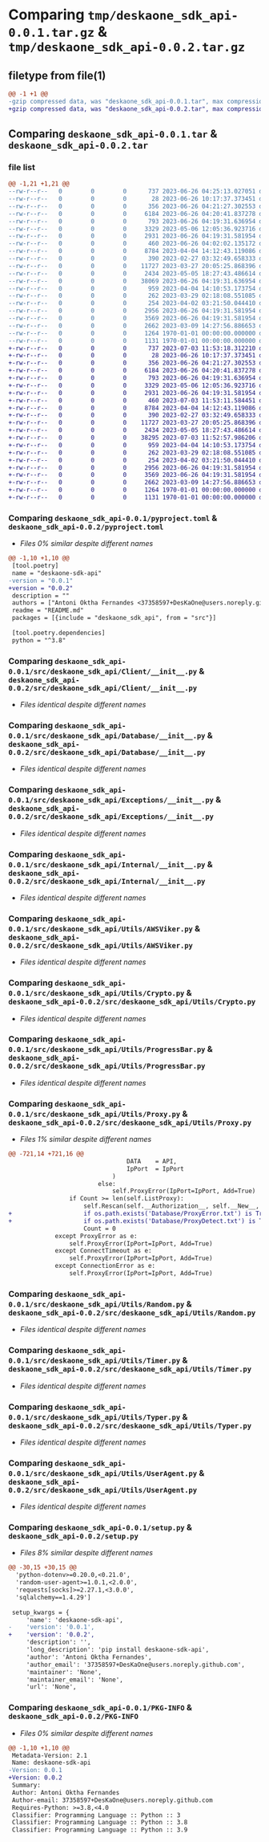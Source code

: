 # Comparing `tmp/deskaone_sdk_api-0.0.1.tar.gz` & `tmp/deskaone_sdk_api-0.0.2.tar.gz`

## filetype from file(1)

```diff
@@ -1 +1 @@
-gzip compressed data, was "deskaone_sdk_api-0.0.1.tar", max compression
+gzip compressed data, was "deskaone_sdk_api-0.0.2.tar", max compression
```

## Comparing `deskaone_sdk_api-0.0.1.tar` & `deskaone_sdk_api-0.0.2.tar`

### file list

```diff
@@ -1,21 +1,21 @@
--rw-r--r--   0        0        0      737 2023-06-26 04:25:13.027051 deskaone_sdk_api-0.0.1/pyproject.toml
--rw-r--r--   0        0        0       28 2023-06-26 10:17:37.373451 deskaone_sdk_api-0.0.1/README.md
--rw-r--r--   0        0        0      356 2023-06-26 04:21:27.302553 deskaone_sdk_api-0.0.1/src/deskaone_sdk_api/__init__.py
--rw-r--r--   0        0        0     6184 2023-06-26 04:20:41.837278 deskaone_sdk_api-0.0.1/src/deskaone_sdk_api/Client/__init__.py
--rw-r--r--   0        0        0      793 2023-06-26 04:19:31.636954 deskaone_sdk_api-0.0.1/src/deskaone_sdk_api/Database/__init__.py
--rw-r--r--   0        0        0     3329 2023-05-06 12:05:36.923716 deskaone_sdk_api-0.0.1/src/deskaone_sdk_api/Exceptions/__init__.py
--rw-r--r--   0        0        0     2931 2023-06-26 04:19:31.581954 deskaone_sdk_api-0.0.1/src/deskaone_sdk_api/Internal/__init__.py
--rw-r--r--   0        0        0      460 2023-06-26 04:02:02.135172 deskaone_sdk_api-0.0.1/src/deskaone_sdk_api/Utils/__init__.py
--rw-r--r--   0        0        0     8784 2023-04-04 14:12:43.119086 deskaone_sdk_api-0.0.1/src/deskaone_sdk_api/Utils/AWSViker.py
--rw-r--r--   0        0        0      390 2023-02-27 03:32:49.658333 deskaone_sdk_api-0.0.1/src/deskaone_sdk_api/Utils/Color.py
--rw-r--r--   0        0        0    11727 2023-03-27 20:05:25.868396 deskaone_sdk_api-0.0.1/src/deskaone_sdk_api/Utils/Crypto.py
--rw-r--r--   0        0        0     2434 2023-05-05 18:27:43.486614 deskaone_sdk_api-0.0.1/src/deskaone_sdk_api/Utils/ProgressBar.py
--rw-r--r--   0        0        0    38069 2023-06-26 04:19:31.636954 deskaone_sdk_api-0.0.1/src/deskaone_sdk_api/Utils/Proxy.py
--rw-r--r--   0        0        0      959 2023-04-04 14:10:53.173754 deskaone_sdk_api-0.0.1/src/deskaone_sdk_api/Utils/Random.py
--rw-r--r--   0        0        0      262 2023-03-29 02:18:08.551085 deskaone_sdk_api-0.0.1/src/deskaone_sdk_api/Utils/Reset.py
--rw-r--r--   0        0        0      254 2023-04-02 03:21:50.044410 deskaone_sdk_api-0.0.1/src/deskaone_sdk_api/Utils/Reverse.py
--rw-r--r--   0        0        0     2956 2023-06-26 04:19:31.581954 deskaone_sdk_api-0.0.1/src/deskaone_sdk_api/Utils/Timer.py
--rw-r--r--   0        0        0     3569 2023-06-26 04:19:31.581954 deskaone_sdk_api-0.0.1/src/deskaone_sdk_api/Utils/Typer.py
--rw-r--r--   0        0        0     2662 2023-03-09 14:27:56.886653 deskaone_sdk_api-0.0.1/src/deskaone_sdk_api/Utils/UserAgent.py
--rw-r--r--   0        0        0     1264 1970-01-01 00:00:00.000000 deskaone_sdk_api-0.0.1/setup.py
--rw-r--r--   0        0        0     1131 1970-01-01 00:00:00.000000 deskaone_sdk_api-0.0.1/PKG-INFO
+-rw-r--r--   0        0        0      737 2023-07-03 11:53:18.312210 deskaone_sdk_api-0.0.2/pyproject.toml
+-rw-r--r--   0        0        0       28 2023-06-26 10:17:37.373451 deskaone_sdk_api-0.0.2/README.md
+-rw-r--r--   0        0        0      356 2023-06-26 04:21:27.302553 deskaone_sdk_api-0.0.2/src/deskaone_sdk_api/__init__.py
+-rw-r--r--   0        0        0     6184 2023-06-26 04:20:41.837278 deskaone_sdk_api-0.0.2/src/deskaone_sdk_api/Client/__init__.py
+-rw-r--r--   0        0        0      793 2023-06-26 04:19:31.636954 deskaone_sdk_api-0.0.2/src/deskaone_sdk_api/Database/__init__.py
+-rw-r--r--   0        0        0     3329 2023-05-06 12:05:36.923716 deskaone_sdk_api-0.0.2/src/deskaone_sdk_api/Exceptions/__init__.py
+-rw-r--r--   0        0        0     2931 2023-06-26 04:19:31.581954 deskaone_sdk_api-0.0.2/src/deskaone_sdk_api/Internal/__init__.py
+-rw-r--r--   0        0        0      460 2023-07-03 11:53:11.584451 deskaone_sdk_api-0.0.2/src/deskaone_sdk_api/Utils/__init__.py
+-rw-r--r--   0        0        0     8784 2023-04-04 14:12:43.119086 deskaone_sdk_api-0.0.2/src/deskaone_sdk_api/Utils/AWSViker.py
+-rw-r--r--   0        0        0      390 2023-02-27 03:32:49.658333 deskaone_sdk_api-0.0.2/src/deskaone_sdk_api/Utils/Color.py
+-rw-r--r--   0        0        0    11727 2023-03-27 20:05:25.868396 deskaone_sdk_api-0.0.2/src/deskaone_sdk_api/Utils/Crypto.py
+-rw-r--r--   0        0        0     2434 2023-05-05 18:27:43.486614 deskaone_sdk_api-0.0.2/src/deskaone_sdk_api/Utils/ProgressBar.py
+-rw-r--r--   0        0        0    38295 2023-07-03 11:52:57.986206 deskaone_sdk_api-0.0.2/src/deskaone_sdk_api/Utils/Proxy.py
+-rw-r--r--   0        0        0      959 2023-04-04 14:10:53.173754 deskaone_sdk_api-0.0.2/src/deskaone_sdk_api/Utils/Random.py
+-rw-r--r--   0        0        0      262 2023-03-29 02:18:08.551085 deskaone_sdk_api-0.0.2/src/deskaone_sdk_api/Utils/Reset.py
+-rw-r--r--   0        0        0      254 2023-04-02 03:21:50.044410 deskaone_sdk_api-0.0.2/src/deskaone_sdk_api/Utils/Reverse.py
+-rw-r--r--   0        0        0     2956 2023-06-26 04:19:31.581954 deskaone_sdk_api-0.0.2/src/deskaone_sdk_api/Utils/Timer.py
+-rw-r--r--   0        0        0     3569 2023-06-26 04:19:31.581954 deskaone_sdk_api-0.0.2/src/deskaone_sdk_api/Utils/Typer.py
+-rw-r--r--   0        0        0     2662 2023-03-09 14:27:56.886653 deskaone_sdk_api-0.0.2/src/deskaone_sdk_api/Utils/UserAgent.py
+-rw-r--r--   0        0        0     1264 1970-01-01 00:00:00.000000 deskaone_sdk_api-0.0.2/setup.py
+-rw-r--r--   0        0        0     1131 1970-01-01 00:00:00.000000 deskaone_sdk_api-0.0.2/PKG-INFO
```

### Comparing `deskaone_sdk_api-0.0.1/pyproject.toml` & `deskaone_sdk_api-0.0.2/pyproject.toml`

 * *Files 0% similar despite different names*

```diff
@@ -1,10 +1,10 @@
 [tool.poetry]
 name = "deskaone-sdk-api"
-version = "0.0.1"
+version = "0.0.2"
 description = ""
 authors = ["Antoni Oktha Fernandes <37358597+DesKaOne@users.noreply.github.com>"]
 readme = "README.md"
 packages = [{include = "deskaone_sdk_api", from = "src"}]
 
 [tool.poetry.dependencies]
 python = "^3.8"
```

### Comparing `deskaone_sdk_api-0.0.1/src/deskaone_sdk_api/Client/__init__.py` & `deskaone_sdk_api-0.0.2/src/deskaone_sdk_api/Client/__init__.py`

 * *Files identical despite different names*

### Comparing `deskaone_sdk_api-0.0.1/src/deskaone_sdk_api/Database/__init__.py` & `deskaone_sdk_api-0.0.2/src/deskaone_sdk_api/Database/__init__.py`

 * *Files identical despite different names*

### Comparing `deskaone_sdk_api-0.0.1/src/deskaone_sdk_api/Exceptions/__init__.py` & `deskaone_sdk_api-0.0.2/src/deskaone_sdk_api/Exceptions/__init__.py`

 * *Files identical despite different names*

### Comparing `deskaone_sdk_api-0.0.1/src/deskaone_sdk_api/Internal/__init__.py` & `deskaone_sdk_api-0.0.2/src/deskaone_sdk_api/Internal/__init__.py`

 * *Files identical despite different names*

### Comparing `deskaone_sdk_api-0.0.1/src/deskaone_sdk_api/Utils/AWSViker.py` & `deskaone_sdk_api-0.0.2/src/deskaone_sdk_api/Utils/AWSViker.py`

 * *Files identical despite different names*

### Comparing `deskaone_sdk_api-0.0.1/src/deskaone_sdk_api/Utils/Crypto.py` & `deskaone_sdk_api-0.0.2/src/deskaone_sdk_api/Utils/Crypto.py`

 * *Files identical despite different names*

### Comparing `deskaone_sdk_api-0.0.1/src/deskaone_sdk_api/Utils/ProgressBar.py` & `deskaone_sdk_api-0.0.2/src/deskaone_sdk_api/Utils/ProgressBar.py`

 * *Files identical despite different names*

### Comparing `deskaone_sdk_api-0.0.1/src/deskaone_sdk_api/Utils/Proxy.py` & `deskaone_sdk_api-0.0.2/src/deskaone_sdk_api/Utils/Proxy.py`

 * *Files 1% similar despite different names*

```diff
@@ -721,14 +721,16 @@
                                 DATA    = API,
                                 IpPort  = IpPort
                             )
                         else:
                             self.ProxyError(IpPort=IpPort, Add=True)
                 if Count >= len(self.ListProxy):
                     self.Rescan(self.__Authorization__, self.__New__, *self.__args__, **self.__kwargs__)
+                    if os.path.exists('Database/ProxyError.txt') is True: os.unlink('Database/ProxyError.txt')
+                    if os.path.exists('Database/ProxyDetect.txt') is True: os.unlink('Database/ProxyDetect.txt')
                     Count = 0
             except ProxyError as e:
                 self.ProxyError(IpPort=IpPort, Add=True)
             except ConnectTimeout as e:
                 self.ProxyError(IpPort=IpPort, Add=True)
             except ConnectionError as e:
                 self.ProxyError(IpPort=IpPort, Add=True)
```

### Comparing `deskaone_sdk_api-0.0.1/src/deskaone_sdk_api/Utils/Random.py` & `deskaone_sdk_api-0.0.2/src/deskaone_sdk_api/Utils/Random.py`

 * *Files identical despite different names*

### Comparing `deskaone_sdk_api-0.0.1/src/deskaone_sdk_api/Utils/Timer.py` & `deskaone_sdk_api-0.0.2/src/deskaone_sdk_api/Utils/Timer.py`

 * *Files identical despite different names*

### Comparing `deskaone_sdk_api-0.0.1/src/deskaone_sdk_api/Utils/Typer.py` & `deskaone_sdk_api-0.0.2/src/deskaone_sdk_api/Utils/Typer.py`

 * *Files identical despite different names*

### Comparing `deskaone_sdk_api-0.0.1/src/deskaone_sdk_api/Utils/UserAgent.py` & `deskaone_sdk_api-0.0.2/src/deskaone_sdk_api/Utils/UserAgent.py`

 * *Files identical despite different names*

### Comparing `deskaone_sdk_api-0.0.1/setup.py` & `deskaone_sdk_api-0.0.2/setup.py`

 * *Files 8% similar despite different names*

```diff
@@ -30,15 +30,15 @@
  'python-dotenv>=0.20.0,<0.21.0',
  'random-user-agent>=1.0.1,<2.0.0',
  'requests[socks]>=2.27.1,<3.0.0',
  'sqlalchemy==1.4.29']
 
 setup_kwargs = {
     'name': 'deskaone-sdk-api',
-    'version': '0.0.1',
+    'version': '0.0.2',
     'description': '',
     'long_description': 'pip install deskaone-sdk-api',
     'author': 'Antoni Oktha Fernandes',
     'author_email': '37358597+DesKaOne@users.noreply.github.com',
     'maintainer': 'None',
     'maintainer_email': 'None',
     'url': 'None',
```

### Comparing `deskaone_sdk_api-0.0.1/PKG-INFO` & `deskaone_sdk_api-0.0.2/PKG-INFO`

 * *Files 0% similar despite different names*

```diff
@@ -1,10 +1,10 @@
 Metadata-Version: 2.1
 Name: deskaone-sdk-api
-Version: 0.0.1
+Version: 0.0.2
 Summary: 
 Author: Antoni Oktha Fernandes
 Author-email: 37358597+DesKaOne@users.noreply.github.com
 Requires-Python: >=3.8,<4.0
 Classifier: Programming Language :: Python :: 3
 Classifier: Programming Language :: Python :: 3.8
 Classifier: Programming Language :: Python :: 3.9
```

